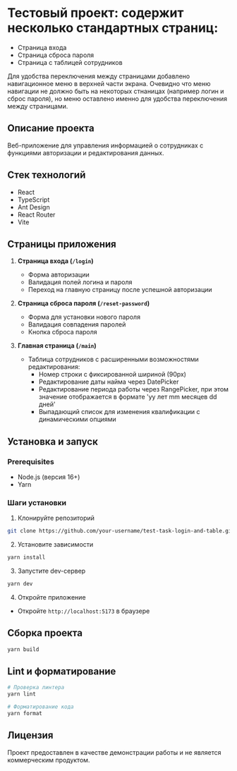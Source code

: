 # Тестовый проект: содержит несколько стандартных страниц:

- Страница входа
- Страница сброса пароля
- Страница с таблицей сотрудников

Для удобства переключения между страницами добавлено навигационное меню в верхней части экрана. Очевидно что меню навигации не должно быть на некоторых стнаницах (например логин и сброс пароля), но меню оставлено именно для удобства переключения между страницами.

## Описание проекта

Веб-приложение для управления информацией о сотрудниках с функциями авторизации и редактирования данных.

## Стек технологий

- React
- TypeScript
- Ant Design
- React Router
- Vite

## Страницы приложения

1. **Страница входа (`/login`)**

    - Форма авторизации
    - Валидация полей логина и пароля
    - Переход на главную страницу после успешной авторизации

2. **Страница сброса пароля (`/reset-password`)**

    - Форма для установки нового пароля
    - Валидация совпадения паролей
    - Кнопка сброса пароля

3. **Главная страница (`/main`)**

    - Таблица сотрудников с расширенными возможностями редактирования:
        - Номер строки с фиксированной шириной (90px)
        - Редактирование даты найма через DatePicker
        - Редактирование периода работы через RangePicker, при этом значение отображается в формате 'yy лет mm месяцев dd дней'
        - Выпадающий список для изменения квалификации с динамическими опциями

## Установка и запуск

### Prerequisites

- Node.js (версия 16+)
- Yarn

### Шаги установки

1. Клонируйте репозиторий

```bash
git clone https://github.com/your-username/test-task-login-and-table.git
```

2. Установите зависимости

```bash
yarn install
```

3. Запустите dev-сервер

```bash
yarn dev
```

4. Откройте приложение

- Откройте `http://localhost:5173` в браузере

## Сборка проекта

```bash
yarn build
```

## Lint и форматирование

```bash
# Проверка линтера
yarn lint

# Форматирование кода
yarn format
```

## Лицензия

Проект предоставлен в качестве демонстрации работы и не является коммерческим продуктом.
